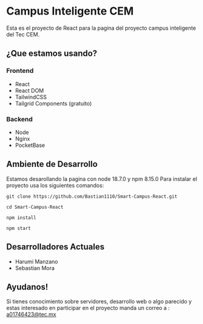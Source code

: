 # Campus Inteligente CEM
Esta es el proyecto de React para la pagina del proyecto campus
inteligente del Tec CEM. 

## ¿Que estamos usando?

### Frontend
- React 
- React DOM 
- TailwindCSS
- Tailgrid Components (gratuito)

### Backend
- Node 
- Nginx
- PocketBase

## Ambiente de Desarrollo
Estamos desarollando la pagina con node 18.7.0 y npm 8.15.0
Para instalar el proyecto usa los siguientes comandos: 

```
git clone https://github.com/Bastian1110/Smart-Campus-React.git
```
```
cd Smart-Campus-React
```
```
npm install 
```
```
npm start
```

## Desarrolladores Actuales
- Harumi Manzano
- Sebastian Mora

## Ayudanos!
Si tienes conocimiento sobre servidores, desarrollo web o algo parecido y estas
interesado en participar en el proyecto manda un correo a : a01746423@tec.mx

